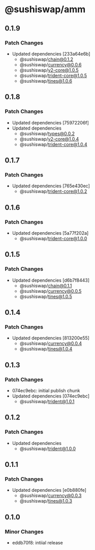 # @sushiswap/amm

## 0.1.9

### Patch Changes

- Updated dependencies [233a64e6b]
  - @sushiswap/chain@0.1.2
  - @sushiswap/currency@0.0.6
  - @sushiswap/v2-core@1.0.5
  - @sushiswap/trident-core@1.0.5
  - @sushiswap/tines@1.0.6

## 0.1.8

### Patch Changes

- Updated dependencies [75972206f]
- Updated dependencies
  - @sushiswap/types@0.0.2
  - @sushiswap/v2-core@1.0.4
  - @sushiswap/trident-core@1.0.4

## 0.1.7

### Patch Changes

- Updated dependencies [765e430ec]
  - @sushiswap/trident-core@1.0.2

## 0.1.6

### Patch Changes

- Updated dependencies [5a77f202a]
  - @sushiswap/trident-core@1.0.0

## 0.1.5

### Patch Changes

- Updated dependencies [d6b7f8443]
  - @sushiswap/chain@0.1.1
  - @sushiswap/currency@0.0.5
  - @sushiswap/tines@1.0.5

## 0.1.4

### Patch Changes

- Updated dependencies [813200e55]
  - @sushiswap/currency@0.0.4
  - @sushiswap/tines@1.0.4

## 0.1.3

### Patch Changes

- 074ec9ebc: initial publish chunk
- Updated dependencies [074ec9ebc]
  - @sushiswap/trident@1.0.1

## 0.1.2

### Patch Changes

- Updated dependencies
  - @sushiswap/trident@1.0.0

## 0.1.1

### Patch Changes

- Updated dependencies [e0b880fe]
  - @sushiswap/currency@0.0.3
  - @sushiswap/tines@1.0.3

## 0.1.0

### Minor Changes

- eddb70f8: intiial release
